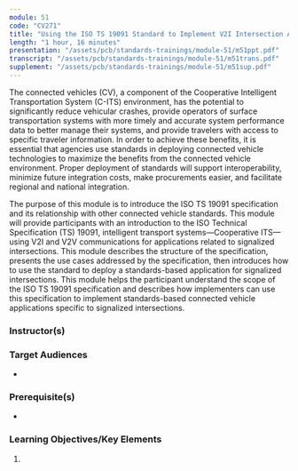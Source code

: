```yaml
---
module: 51
code: "CV271"
title: "Using the ISO TS 19091 Standard to Implement V2I Intersection Applications Introduction"
length: "1 hour, 16 minutes"
presentation: "/assets/pcb/standards-trainings/module-51/m51ppt.pdf"
transcript: "/assets/pcb/standards-trainings/module-51/m51trans.pdf"
supplement: "/assets/pcb/standards-trainings/module-51/m51sup.pdf"
---
```

The connected vehicles (CV), a component of the Cooperative Intelligent Transportation System (C-ITS) environment, has the potential to significantly reduce vehicular crashes, provide operators of surface transportation systems with more timely and accurate system performance data to better manage their systems, and provide travelers with access to specific traveler information. In order to achieve these benefits, it is essential that agencies use standards in deploying connected vehicle technologies to maximize the benefits from the connected vehicle environment. Proper deployment of standards will support interoperability, minimize future integration costs, make procurements easier, and facilitate regional and national integration.

The purpose of this module is to introduce the ISO TS 19091 specification and its relationship with other connected vehicle standards. This module will provide participants with an introduction to the ISO Technical Specification (TS) 19091, intelligent transport systems—Cooperative ITS—using V2I and V2V communications for applications related to signalized intersections. This module describes the structure of the specification, presents the use cases addressed by the specification, then introduces how to use the standard to deploy a standards-based application for signalized intersections. This module helps the participant understand the scope of the ISO TS 19091 specification and describes how implementers can use this specification to implement standards-based connected vehicle applications specific to signalized intersections.

### Instructor(s)


### Target Audiences
* 

### Prerequisite(s)
* 

### Learning Objectives/Key Elements
1. 
